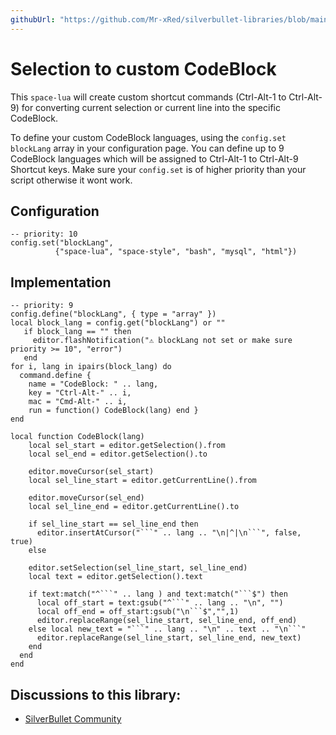 ```yaml
---
githubUrl: "https://github.com/Mr-xRed/silverbullet-libraries/blob/main/SelectionToCodeblockToggle.md"
---
```


# Selection to custom CodeBlock

This `space-lua` will create custom shortcut commands (Ctrl-Alt-1 to Ctrl-Alt-9) for converting current selection or current line into the specific CodeBlock.

To define your custom CodeBlock languages, using the `config.set` `blockLang` array in your configuration page. You can define up to 9 CodeBlock languages which will be assigned to Ctrl-Alt-1 to Ctrl-Alt-9 Shortcut keys. Make sure your `config.set` is of higher priority than your script otherwise it wont work.

## Configuration

```space-lua
-- priority: 10
config.set("blockLang",
          {"space-lua", "space-style", "bash", "mysql", "html"})
```

## Implementation

```space-lua
-- priority: 9
config.define("blockLang", { type = "array" })
local block_lang = config.get("blockLang") or ""
   if block_lang == "" then 
     editor.flashNotification("⚠️ blockLang not set or make sure priority >= 10", "error")
   end
for i, lang in ipairs(block_lang) do
  command.define {
    name = "CodeBlock: " .. lang,
    key = "Ctrl-Alt-" .. i,
    mac = "Cmd-Alt-" .. i,
    run = function() CodeBlock(lang) end }
end

local function CodeBlock(lang) 
    local sel_start = editor.getSelection().from
    local sel_end = editor.getSelection().to 
    
    editor.moveCursor(sel_start) 
    local sel_line_start = editor.getCurrentLine().from
    
    editor.moveCursor(sel_end)
    local sel_line_end = editor.getCurrentLine().to

    if sel_line_start == sel_line_end then
      editor.insertAtCursor("```" .. lang .. "\n|^|\n```", false, true)
    else
    
    editor.setSelection(sel_line_start, sel_line_end)
    local text = editor.getSelection().text
    
    if text:match("^```" .. lang ) and text:match("```$") then 
      local off_start = text:gsub("^```" .. lang .. "\n", "")
      local off_end = off_start:gsub("\n```$","",1)
      editor.replaceRange(sel_line_start, sel_line_end, off_end)
    else local new_text = "```" .. lang .. "\n" .. text .. "\n```"
      editor.replaceRange(sel_line_start, sel_line_end, new_text) 
    end
  end
end
```


## Discussions to this library:
* [SilverBullet Community](https://community.silverbullet.md/t/space-script-selection-bash-codeblock/1544?u=mr.red)